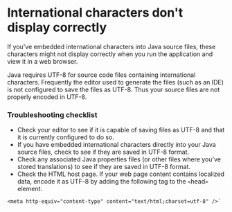 # International characters don't display correctly #
If you've embedded international characters into Java source files, these characters might not display correctly when you run the application and view it in a web browser.

Java requires UTF-8 for source code files containing international characters. Frequently the editor used to generate the files (such as an IDE) is not configured to save the files as UTF-8. Thus your source files are not properly encoded in UTF-8.

### Troubleshooting checklist ###
  * Check your editor to see if it is capable of saving files as UTF-8 and that it is currently configured to do so.
  * If you have embedded international characters directly into your Java source files, check to see if they are saved in UTF-8 format.
  * Check any associated Java properties files (or other files where you've stored translations) to see if they are saved in UTF-8 format.
  * Check the HTML host page. If your web page content contains localized data, encode it as UTF-8 by adding the following tag to the `<`head`>` element.

```
<meta http-equiv="content-type" content="text/html;charset=utf-8" />`
```
